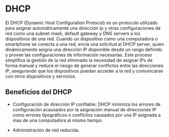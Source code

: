 # DHCP

El DHCP (Dynamic Host Configuration Protocol) es un protocolo utilizado para asignar automáticamente una dirección ip y otras configuraciones de red como una subnet mask, default gateway y DNS servers a los dispositivos de una red. Cuando un dispositivo como una computadora o smartphone se conecta a una red, envía una solicitud al DHCP server, quien dinámicamente asigna una dirección IP disponible desde un rango definido y provee las configuraciones de información necesarias. Este proceso simplifica la gestión de la red eliminado la necesidad de asignar IPs de forma manual y reduce el riesgo de generar conflictos entre las direcciones IP, asegurando que los dispositivos puedan acceder a la red y comunicarse con otros dispositivos y servicios.

## Beneficios del DHCP

- Configuración de dirección IP confiable: DHCP minimiza los errores de configuración acausados por la asignación manual de direcciones IP como errores tipográficos o conflictos causados por una IP asignada a mas de una computadora al mismo tiempo.

- Administración de red reducida.